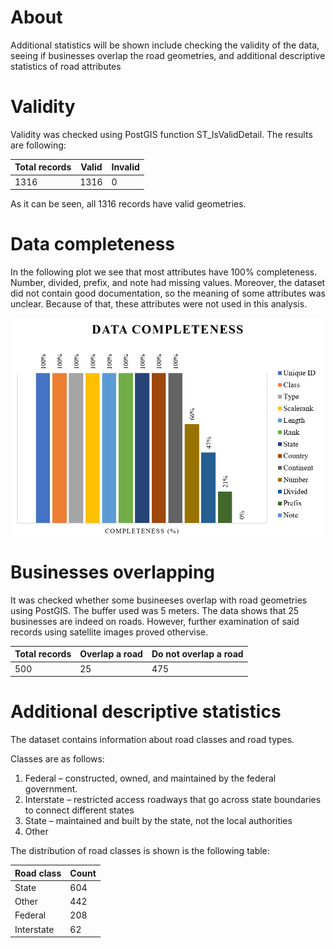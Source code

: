 # **About**
Additional statistics will be shown include checking the validity of the data, seeing if businesses overlap the road geometries, and additional descriptive statistics of road attributes
<br>

# **Validity**
Validity was checked using PostGIS function ST_IsValidDetail. The results are following:
<div align='center'>

| Total records | Valid | Invalid |
|-------|-----|--------|
| 1316 | 1316  | 0 |
</div>
As it can be seen, all 1316 records have valid geometries.

# **Data completeness**

In the following plot we see that most attributes have 100% completeness. Number, divided, prefix, and note had missing values. Moreover, the dataset did not contain good documentation, so the meaning of some attributes was unclear. Because of that, these attributes were not used in this analysis.

<div align="center">
  <img src="../Resources/images/data_completeness.png" alt="data completeness" width="500"/>
</div>


# **Businesses overlapping**

It was checked whether some busineeses overlap with road geometries using PostGIS. The buffer used was 5 meters. The data shows that 25 businesses are indeed on roads. However, further examination of said records using satellite images proved othervise.
<div align='center'>

| Total records | Overlap a road | Do not overlap a road |
|-------|-----|--------|
| 500 | 25  | 475 |
</div>

# **Additional descriptive statistics**

The dataset contains information about road classes and road types. 

Classes are as follows:
1.	Federal – constructed, owned, and maintained by the federal government. 
2.	Interstate – restricted access roadways that go across state boundaries to connect different states
3.	State – maintained and built by the state, not the local authorities
4.	Other

The distribution of road classes is shown is the following table:

| Road class | Count | 
|-------|-----|
| State | 604  |
| Other | 442  |
| Federal | 208  |
| Interstate | 62  |


